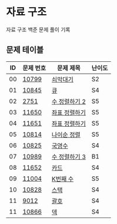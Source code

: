 # 자료 구조 <Data Structure>
자료 구조 백준 문제 풀이 기록
## 문제 테이블
| ID | 문제 번호                                          | 문제 제목                                                                                              | 난이도 |
|----|------------------------------------------------|----------------------------------------------------------------------------------------------------|-----|
| 00 | [10799](https://www.acmicpc.net/problem/10799) | [쇠막대기](https://github.com/MillPRE/Baekjoon-Algorithm/blob/master/data_structure/10799/main.py)     | S2  |
| 01 | [10845](https://www.acmicpc.net/problem/10845) | [큐](https://github.com/MillPRE/Baekjoon-Algorithm/blob/master/data_structure/10845/main.py)        | S4  |
| 02 | [2751](https://www.acmicpc.net/problem/2751)   | [수 정렬하기 2](https://github.com/MillPRE/Baekjoon-Algorithm/blob/master/data_structure/2751/main.py)  | S5  |
| 03 | [11650](https://www.acmicpc.net/problem/11650) | [좌표 정렬하기](https://github.com/MillPRE/Baekjoon-Algorithm/blob/master/data_structure/11650/main.py)  | S5  |
| 04 | [11651](https://www.acmicpc.net/problem/11651) | [좌표 정렬하기](https://github.com/MillPRE/Baekjoon-Algorithm/blob/master/data_structure/11651/main.py)  | S5  |
| 05 | [10814](https://www.acmicpc.net/problem/10814) | [나이순 정렬](https://github.com/MillPRE/Baekjoon-Algorithm/blob/master/data_structure/10814/main.py)   | S5  |
| 06 | [10825](https://www.acmicpc.net/problem/10825) | [국영수](https://github.com/MillPRE/Baekjoon-Algorithm/blob/master/data_structure/10814/main.py)      | S4  |
| 07 | [10989](https://www.acmicpc.net/problem/10989) | [수 정렬하기 3](https://github.com/MillPRE/Baekjoon-Algorithm/blob/master/data_structure/10989/main.py) | B1  |
| 08 | [11652](https://www.acmicpc.net/problem/11652) | [카드](https://github.com/MillPRE/Baekjoon-Algorithm/blob/master/data_structure/11652/main.py)       | S4  |
| 09 | [11004](https://www.acmicpc.net/problem/11004) | [K번째 수](https://github.com/MillPRE/Baekjoon-Algorithm/blob/master/data_structure/11004/main.py)    | S5  |
| 10 | [10828](https://www.acmicpc.net/problem/10828) | [스택](https://github.com/MillPRE/Baekjoon-Algorithm/blob/master/data_structure/10828/main.py)       | S4  |
| 11 | [9012](https://www.acmicpc.net/problem/9012)   | [괄호](https://github.com/MillPRE/Baekjoon-Algorithm/blob/master/data_structure/9012/main.py)        | S4  |
| 11 | [10866](https://www.acmicpc.net/problem/10866)  | [덱](https://github.com/MillPRE/Baekjoon-Algorithm/blob/master/data_structure/10866/main.py)        | S4  |


